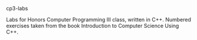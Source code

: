 cp3-labs

Labs for Honors Computer Programming III class, written in C++.
Numbered exercises taken from the book Introduction to Computer Science Using C++.

